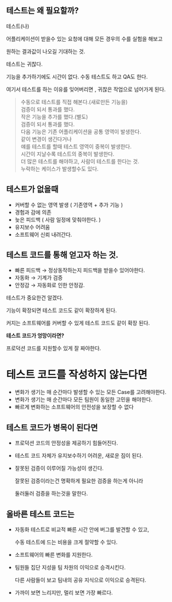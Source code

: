 ## 테스트는 왜 필요할까?

테스트(나)

어플리케이션이 받을수 있는 요청에 대해 모든 경우의 수를 실험을 해보고
  
원하는 결과값이 나오길 기대하는 것.

테스트는 귀찮다.

기능을 추가하기에도 시간이 없다. 수동 테스트도 하고 QA도 한다.

여기서 테스트를 하는 이유를 잊어버리면 , 귀찮은 작업으로 넘어가게 된다.


> 수동으로 테스트를 직접 해본다.(새로만든 기능을)  
검증이 되서 통과를 했다.  
작은 기능을 추가를 했다.(별도)  
검증이 되서 통과를 했다.  
다음 기능은 기존 어플리케이션을 공통 영역이 발생한다.  
같이 변경이 생긴다거나  
얘를 테스트를 할때 테스트 영역이 중복이 발생한다.  
시간이 지날수록 테스트의 중복이 발생한다.  
더 많은 테스트를 해야하고, 사람이 테스트를 한다는 것.  
누락하는 케이스가 발생할수도 있다.  


## 테스트가 없을때

- 커버할 수 없는 영역 발생 ( 기존영역 + 추가 기능 )
- 경험과 감에 의존
- 늦은 피드백 ( 사람 일정에 맞춰야한다. )
- 유지보수 어려움
- 소프트웨어 신뢰 내려간다.

## 테스트 코드를 통해 얻고자 하는 것.

- 빠른 피드백 → 정상동작하는지 피드백을 받을수 있어야한다.
- 자동화 → 기계가 검증
- 안정감 → 자동화로 인한 안정감.

테스트가 중요한건 알겠다.

기능이 확장되면 테스트 코드도 같이 확장하게 된다.

커지는 소프트웨어를 커버할 수 있게 테스트 코드도 같이 확장 된다.

**테스트 코드가 엉망이라면?**

프로덕션 코드를 지원할수 있게 잘 짜야한다.

# 테스트 코드를 작성하지 않는다면

- 변화가 생기는 매 순간마다 발생할 수 있는 모든 Case를 고려해야한다.
- 변화가 생기는 매 순간마다 모든 팀원이 동일한 고민을 해야한다.
- 빠르게 변화하는 소프트웨어의 안전성을 보장할 수 없다

## 테스트 코드가 병목이 된다면

- 프로덕션 코드의 안정성을 제공하기 힘들어진다.
- 테스트 코드 자체가 유지보수하기 어려운, 새로운 짐이 된다.
- 잘못된 검증이 이루어질 가능성이 생긴다.

  잘못된 검증이라는건 명확하게 필요한 검증을 하는게 아니라

  둘러둘러 검증을 하는것을 말한다.


## 올바른 테스트 코드는

- 자동화 테스트로 비교적 빠른 시간 안에 버그를 발견할 수 있고,

  수동 테스트에 드는 비용을 크게 절약할 수 있다.

- 소프트웨어의 빠른 변화를 지원한다.
- 팀원들 집단 지성을 팀 차원의 이익으로 승격시킨다.

  다른 사람들이 보고 팀내의 공유 지식으로 이익으로 승격된다.

- 가까이 보면 느리지만, 멀리 보면 가장 빠르다.